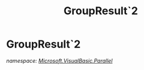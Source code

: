 ﻿---
title: GroupResult`2
---

# GroupResult`2
_namespace: [Microsoft.VisualBasic.Parallel](N-Microsoft.VisualBasic.Parallel.html)_






